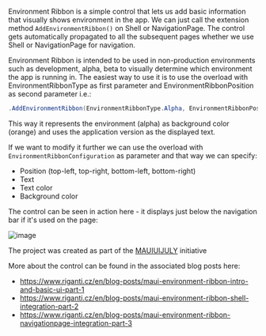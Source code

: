 Environment Ribbon is a simple control that lets us add basic information that visually shows environment in the app.
We can just call the extension method `AddEnvironmentRibbon()` on Shell or NavigationPage. The control gets automatically propagated to all the subsequent pages whether we use Shell or NavigationPage for navigation.

Environment Ribbon is intended to be used in non-production environments such as development, alpha, beta to visually determine which environment the app is running in.
The easiest way to use it is to use the overload with EnvironmentRibbonType as first parameter and EnvironmentRibbonPosition as second parameter i.e.:
```csharp
.AddEnvironmentRibbon(EnvironmentRibbonType.Alpha, EnvironmentRibbonPosition.TopRight)
```
This way it represents the environment (alpha) as background color (orange) and uses the application version as the displayed text.

If we want to modify it further we can use the overload with `EnvironmentRibbonConfiguration` as parameter and that way we can specify:
- Position (top-left, top-right, bottom-left, bottom-right)
- Text
- Text color
- Background color

The control can be seen in action here - it displays just below the navigation bar if it's used on the page:

![image](https://github.com/user-attachments/assets/5769cf40-268a-4d17-b206-3945f61e662b)

The project was created as part of the [MAUIUIJULY](https://goforgoldman.com/posts/mauiuijuly-24/) initiative

More about the control can be found in the associated blog posts here:
- https://www.riganti.cz/en/blog-posts/maui-environment-ribbon-intro-and-basic-ui-part-1
- https://www.riganti.cz/en/blog-posts/maui-environment-ribbon-shell-integration-part-2
- https://www.riganti.cz/en/blog-posts/maui-environment-ribbon-navigationpage-integration-part-3


